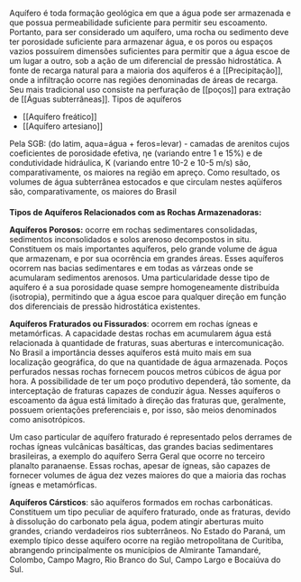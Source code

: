Aquífero é toda formação geológica em que a água pode ser armazenada e que possua permeabilidade suficiente para permitir seu escoamento. Portanto, para ser considerado um aquífero, uma rocha ou sedimento deve ter porosidade suficiente para armazenar água, e os poros ou espaços vazios possuírem dimensões suficientes para permitir que a água escoe de um lugar a outro, sob a ação de um diferencial de pressão hidrostática. A fonte de recarga natural para a maioria dos aquíferos é a [[Precipitação]], onde a infiltração ocorre nas regiões denominadas de áreas de recarga. Seu mais tradicional uso consiste na perfuração de [[poços]] para extração de 
[[Águas subterrâneas]].
Tipos de aquíferos
- [[Aquífero freático]]
- [[Aquífero artesiano]]

Pela SGB:
(do latim, aqua=água + feros=levar) - camadas de arenitos cujos coeficientes de porosidade efetiva, ηe (variando entre 1 e 15%) e de condutividade hidráulica, K (variando entre 10-2 e 10-5 m/s) são, comparativamente, os maiores na região em apreço. Como resultado, os volumes de água subterrânea estocados e que circulam nestes aqüíferos são, comparativamente, os maiores do Brasil



####   
**Tipos de Aquíferos Relacionados com as Rochas Armazenadoras:**

**Aquíferos Porosos:** ocorre em rochas sedimentares consolidadas, sedimentos inconsolidados e solos arenoso decompostos in situ. Constituem os mais importantes aquíferos, pelo grande volume de água que armazenam, e por sua ocorrência em grandes áreas. Esses aquíferos ocorrem nas bacias sedimentares e em todas as várzeas onde se acumularam sedimentos arenosos. Uma particularidade desse tipo de aquífero é a sua porosidade quase sempre homogeneamente distribuída (isotropia), permitindo que a água escoe para qualquer direção em função dos diferenciais de pressão hidrostática existentes.

**Aquíferos Fraturados ou Fissurados**: ocorrem em rochas ígneas e metamórficas. A capacidade destas rochas em acumularem água está relacionada à quantidade de fraturas, suas aberturas e intercomunicação. No Brasil a importância desses aquíferos está muito mais em sua localização geográfica, do que na quantidade de água armazenada. Poços perfurados nessas rochas fornecem poucos metros cúbicos de água por hora. A possibilidade de ter um poço produtivo dependerá, tão somente, da interceptação de fraturas capazes de conduzir água. Nesses aquíferos o escoamento da água está limitado à direção das fraturas que, geralmente, possuem orientações preferenciais e, por isso, são meios denominados como anisotrópicos.

Um caso particular de aquífero fraturado é representado pelos derrames de rochas ígneas vulcânicas basálticas, das grandes bacias sedimentares brasileiras, a exemplo do aquífero Serra Geral que ocorre no terceiro planalto paranaense. Essas rochas, apesar de ígneas, são capazes de fornecer volumes de água dez vezes maiores do que a maioria das rochas ígneas e metamórficas.

**Aquíferos Cársticos**: são aquíferos formados em rochas carbonáticas. Constituem um tipo peculiar de aquífero fraturado, onde as fraturas, devido à dissolução do carbonato pela água, podem atingir aberturas muito grandes, criando verdadeiros rios subterrâneos. No Estado do Paraná, um exemplo típico desse aquífero ocorre na região metropolitana de Curitiba, abrangendo principalmente os municípios de Almirante Tamandaré, Colombo, Campo Magro, Rio Branco do Sul, Campo Largo e Bocaiúva do Sul.